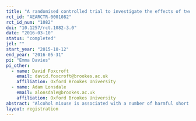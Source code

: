 ```yaml
---
title: "A randomised controlled trial to investigate the effects of two personalised digital interventions on alcohol risky drinking and alcohol related harms in young people "
rct_id: "AEARCTR-0001082"
rct_id_num: "1082"
doi: "10.1257/rct.1082-3.0"
date: "2016-03-10"
status: "completed"
jel: ""
start_year: "2015-10-12"
end_year: "2016-05-31"
pi: "Emma Davies"
pi_other:
  - name: David Foxcroft
    email: david.foxcroft@brookes.ac.uk
    affiliation: Oxford Brookes University
  - name: Adam Lonsdale
    email: alonsdale@brookes.ac.uk
    affiliation: Oxford Brookes University
abstract: "Alcohol misuse is associated with a number of harmful short and long term consequences for young people. Health campaigns that aim to educate people about these risks are often ineffective, possibly because consequences may be felt too far in the future, or they fail to account for the determinants of drinking for young people.  However, social image and reputation may be important concerns for young people (Gerrard et al, 2008).  Therefore, a focus on short term social consequences, rather than long term harms may be more appropriate in this population.  This study aims to explore the potential of two online interventions to reduce risky drinking and alcohol related harms in young people compared to controls.  Participants will be young people aged 18-30 who identify as drinking alcohol.  They will complete baseline measures about their drinking behaviours and psychological factors including measures of public and private self-consciousness and prototype perceptions.  They will then be randomised to one of four groups, two interventions and two control groups.  Four weeks later they will complete follow up measures.  Furthermore we will interview approximately 25 people to explore their views about the online interventions.  "
layout: registration
---
```


